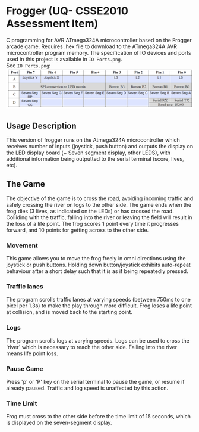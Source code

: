 # Frogger (UQ- CSSE2010 Assessment Item)
C programming for AVR ATmega324A microcontroller based on the Frogger arcade game. Requires .hex file to download to the ATmega324A AVR microcontroller program memory. The specification of IO devices and ports used in this project is available in `IO Ports.png`.
<br/>
See `IO Ports.png`:
<br/>
![IO Preview](IOPorts.png)
<br/>

## Usage Description
This version of frogger runs on the Atmega324A microcontroller which receives number of inputs (joystick, push button) and outputs the display on the LED display board (+ Seven segment display, other LEDS), with additional information being outputted to the serial terminal (score, lives, etc).

## The Game
The objective of the game is to cross the road, avoiding incoming traffic and safely crossing the river on logs to the other side.
The game ends when the frog dies (3 lives, as indicated on the LEDs) or has crossed the road. 
Colliding with the traffic, falling into the river or leaving the field will result in the loss of a life point. 
The frog scores 1 point every time it progresses forward, and 10 points for getting across to the other side.

### Movement
This game allows you to move the frog freely in omni directions using the joystick or push buttons. Holding down button/joystick exhibits auto-repeat behaviour after a short delay such that it is as if being repeatedly pressed. 

### Traffic lanes
The program scrolls traffic lanes at varying speeds (between 750ms to one pixel per 1.3s) to make the play through more difficult. Frog loses a life point at collision, and is moved back to the starting point. 

### Logs
The program scrolls logs at varying speeds. Logs can be used to cross the 'river' which is necessary to reach the other side. Falling into the river means life point loss.

### Pause Game
Press 'p' or 'P' key on the serial terminal to pause the game, or resume if already paused. Traffic and log speed is unaffected by this action.

### Time Limit
Frog must cross to the other side before the time limit of 15 seconds, which is displayed on the seven-segment display. 
